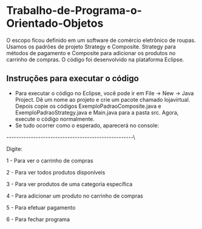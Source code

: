 # Trabalho-de-Programa-o-Orientado-Objetos
O escopo ficou definido em um software de comércio eletrônico de roupas. Usamos os padrões de projeto Strategy e Composite. Strategy para métodos de pagamento e Composite para adicionar os produtos no carrinho de compras.
O código foi desenvolvido na plataforma Eclipse.

## Instruções para executar o código
  * Para executar o código no Eclipse, você pode ir em File -> New -> Java Project. Dê um nome ao projeto e crie um pacote chamado lojavirtual. Depois copie os códigos ExemploPadraoComposite.java e ExemploPadraoStrategy.java e Main.java para a pasta src. Agora, execute o código normalmente.
  * Se tudo ocorrer como o esperado, aparecerá no console:

    
  \----------------------------------------------------\

  
  Digite: 

  
   1 - Para ver o carrinho de compras

   
   2 - Para ver todos produtos disponíveis

   
   3 - Para ver produtos de uma categoria específica

   
   4 - Para adicionar um produto no carrinho de compras
   
   
   5 - Para efetuar pagamento
   
   
   6 - Para fechar programa

